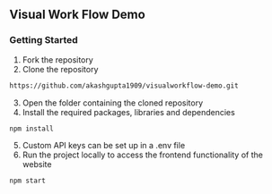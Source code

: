 ## Visual Work Flow Demo

### Getting Started

1. Fork the repository
2. Clone the repository

```sh
https://github.com/akashgupta1909/visualworkflow-demo.git
```

3. Open the folder containing the cloned repository
4. Install the required packages, libraries and dependencies

```sh
npm install
```

5. Custom API keys can be set up in a .env file
6. Run the project locally to access the frontend functionality of the website

```sh
npm start
```

<!-- CONTACT US -->
